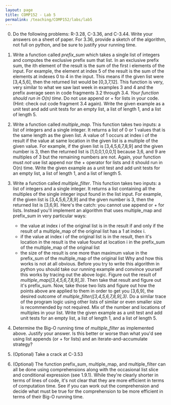 ```yaml
---
layout: page
title: COMP152 - Lab 5
permalink: /teaching/COMP152/labs/lab5
---
```


0. Do the following problems: R-3.28, C-3.36, and C-3.44. Write your answers on a sheet of paper. For 3.36, provide a sketch of the algorithm, not full on python, and be sure to justify your running time.    

1. Write a function called *prefix_sum* which takes a single list of integers and computes the exclusive prefix sum that list. In an exclusive prefix sum, the ith element of the result is the sum of
the first i elements of the input. For example, the element at index 5 of the result
is the sum of the elements at indexes 0 to 4 in the input. This means if the given list were [3,4,5,6], then the returned list would be [0,3,7,12]. This function is very, very similar to what we saw last week in examples 3 and 4 and the prefix average seen in code fragments 3.2 through 3.4. *Your function should run in O(n) time*. Do not use append or + for lists in your code. (Hint: check out code fragment 3.4 again). Write the given example as a unit test and add unit tests for an empty list, a list of length 1, and a list of length 5.

2. Write a function called *multiple_map*. This function takes two inputs: a list of integers and a single integer. It returns a list of 0 or 1 values that is the same length as the given list. A value of 1 occurs at index i of the result if the value at same location in the given list is a multiple of the given value. For example, if the given list is [3,4,5,6,7,8,9] and the given number is 3, then the returned list is [1,0,0,1,0,0,1] because 3,6, and 9 are multiples of 3 but the remaining numbers are not. Again, your function must *not* use list append nor the + operator for lists and it should run in O(n) time.   Write the given example as a unit test and add unit tests for an empty list, a list of length 1, and a list of length 5.

3. Write a function called *multiple_filter*. This function takes two inputs: a list of integers and a single integer. It returns a list containing all the multiples of the single integer input found in the list input. For example, if the given list is [3,4,5,6,7,8,9] and the given number is 3, then the returned list is [3,6,9]. Here's the catch: you cannot use append or + for lists. Instead you'll implement an algorithm that uses multiple_map and prefix_sum in very particular ways:
   * the value at index i of the original list is in the result if and only if the result of a multiple_map of the original list has a 1 at index i.  
   * if the value at index i of the original list is in the result, then it's location in the result is the value found at location i in the prefix_sum of the multiple_map of the original list
   * the size of the result is one more than maximum value in the  prefix_sum of the multiple_map of the original list
Why and how this works is not at all obvious. Before you try to write this algorithm in python you should take our running example and convince yourself this works by tracing out the above logic. Figure out the result of *multiple_map([3,4,5,6,7,8,9],3)*. Then take that result and figure out it's prefix_sum. Now, take those two lists and figure out how the points above are applied to them in order to get you [3,6,9], the desired outcome of *multiple_filter([3,4,5,6,7,8,9],3)*. Do a similar trace of the program logic using other lists of similar or even smaller size is recommended by not required. Mix of the number and locations of multiples in your list. Write the given example as a unit test and add unit tests for an empty list, a list of length 1, and a list of length 5.

4. Determine the Big-O running time of *multiple_filter* as implemented above. Justify your answer.  Is this better or worse than what you'd see using list appends (or + for lists) and an iterate-and-accumulate strategy?

5. (Optional) Take a crack at C-3.53

6. (Optional) The function prefix_sum, multiple_map, and multiple_filter can all be done using comprehensions along with the occasional list slice and conditional expression (see 1.9.1). While they're clearly shorter in terms of lines of code, it's not clear that they are more efficient in terms of computation time. See if you can work out the comprehension and decide what must be true for the comprehension to be more efficient in terms of their Big-O running time.  
